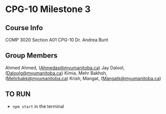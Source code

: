 # CPG-10 Milestone 3

## Course Info

COMP 3020
Section A01
CPG-10
Dr. Andrea Bunt

## Group Members

Ahmed Ahmed, (Ahmedas@myumanitoba.ca)
Jay Dalool, (Daloolg@myumanitoba.ca)
Kimia, Mehr Bakhsh, (Mehrbakk@myumanitoba.ca)
Krish, Mangat, (Mangatk@myumanitoba.ca)

## TO RUN

- `npm start` in the terminal
